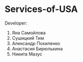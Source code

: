 # Services-of-USA
Developer:
  1. Яна Самойлова
  2. Сушицкий Тим
  3. Александр Похиленко
  4. Анастасия Бирюлькина
  5. Никита Мазус
